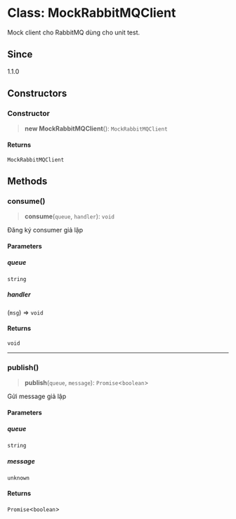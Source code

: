 # Class: MockRabbitMQClient

Mock client cho RabbitMQ dùng cho unit test.

## Since

1.1.0

## Constructors

<a id="constructor"></a>

### Constructor

> **new MockRabbitMQClient**(): `MockRabbitMQClient`

#### Returns

`MockRabbitMQClient`

## Methods

<a id="consume"></a>

### consume()

> **consume**(`queue`, `handler`): `void`

Đăng ký consumer giả lập

#### Parameters

##### queue

`string`

##### handler

(`msg`) => `void`

#### Returns

`void`

***

<a id="publish"></a>

### publish()

> **publish**(`queue`, `message`): `Promise`\<`boolean`\>

Gửi message giả lập

#### Parameters

##### queue

`string`

##### message

`unknown`

#### Returns

`Promise`\<`boolean`\>
